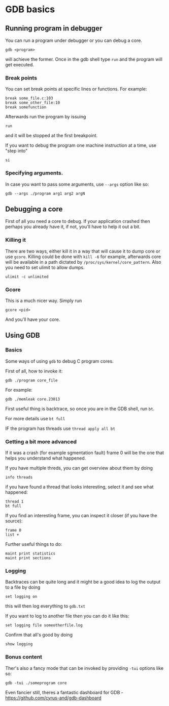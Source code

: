 # GDB basics
## Running program in debugger 
You can run a program under debugger or you can debug a core.
```
gdb <program>
```
will achieve the former.
Once in the gdb shell type `run` and the program will get executed.

### Break points
You can set break points at specific lines or functions.
For example:
```
break some_file.c:103
break some_other_file:10
break somefunction
```
Afterwards run the program by issuing
```
run
```
and it will be stopped at the first breakpoint.

If you want to debug the program one machine instruction at a time, use "step into"

```
si
```

### Specifying arguments.
In case you want to pass some arguments, use `--args` option like so:

```
gdb --args ./program arg1 arg2 argN
```



## Debugging a core
First of all you need a core to debug. 
If your application crashed then perhaps you already have it, if not, you'll have to help it out a bit.
### Killing it
There are two ways, either kill it in a way that will cause it to dump core or use `gcore`.
Killing could be done with `kill -6` for example, afterwards core will be available in a path dictated by `/proc/sys/kernel/core_pattern`. Also you need to set ulimit to allow dumps. 
```
ulimit -c unlimited
```
### Gcore
This is a much nicer way.
Simply run 
```
gcore <pid>
```
And you'll have your core.

## Using GDB
### Basics

Some ways of using `gdb` to debug C program cores.

First of all, how to invoke it:
```
gdb ./program core_file
```

For example:
```
gdb ./memleak core.23013
```

First useful thing is backtrace, so once you are in the GDB shell, run `bt`.

For more details use `bt full`

IF the program has threads use `thread apply all bt`

### Getting a bit more advanced 
If it was a crash (for example sgmentation fault) frame 0 will be the one that helps you understand what happened.

If you have multiple threds, you can get overview about them by doing

```
info threads
```

if you have found a thread that looks interesting, select it and see what happened:

```
thread 1
bt full
```

If you find an interesting frame, you can inspect it closer (if you have the source):
```
frame 0
list +
```


Further useful things to do:
```
maint print statistics
maint print sections
```
### Logging 
Backtraces can be quite long and it might be a good idea to log the output to a file by doing
```
set logging on
```
this will then log everything to `gdb.txt`

If you want to log to another file then you can do it like this:
```
set logging file someotherfile.log
```
Confirm that all's good by doing
```
show logging
```


### Bonus content
Ther's also a fancy mode that can be invoked by providing `-tui` options like so:
```
gdb -tui ./someprogram core
```

Even fancier still, theres a fantastic dashboard for GDB - https://github.com/cyrus-and/gdb-dashboard
